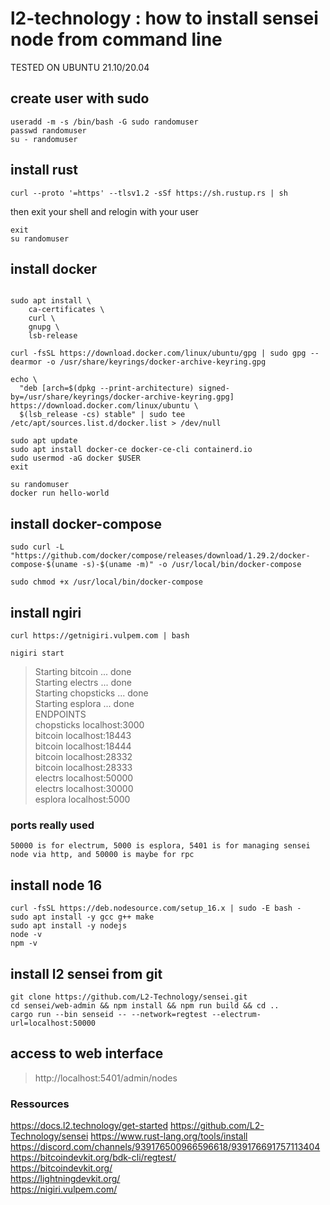 # l2-technology : how to install sensei node from command line

TESTED ON UBUNTU 21.10/20.04

## create user with sudo

```
useradd -m -s /bin/bash -G sudo randomuser
passwd randomuser
su - randomuser
```

## install rust

```
curl --proto '=https' --tlsv1.2 -sSf https://sh.rustup.rs | sh
```

then exit your shell and relogin with your user
```
exit
su randomuser
```

## install docker
```

sudo apt install \
    ca-certificates \
    curl \
    gnupg \
    lsb-release
```
  
```
curl -fsSL https://download.docker.com/linux/ubuntu/gpg | sudo gpg --dearmor -o /usr/share/keyrings/docker-archive-keyring.gpg
```
    
```
echo \
  "deb [arch=$(dpkg --print-architecture) signed-by=/usr/share/keyrings/docker-archive-keyring.gpg] https://download.docker.com/linux/ubuntu \
  $(lsb_release -cs) stable" | sudo tee /etc/apt/sources.list.d/docker.list > /dev/null
```


```
sudo apt update
sudo apt install docker-ce docker-ce-cli containerd.io
sudo usermod -aG docker $USER
exit
```

```
su randomuser
docker run hello-world
```

## install docker-compose

```
sudo curl -L "https://github.com/docker/compose/releases/download/1.29.2/docker-compose-$(uname -s)-$(uname -m)" -o /usr/local/bin/docker-compose  

sudo chmod +x /usr/local/bin/docker-compose
```

## install ngiri

```
curl https://getnigiri.vulpem.com | bash
```

```
nigiri start
```

> Starting bitcoin ... done  
> Starting electrs ... done  
> Starting chopsticks ... done  
> Starting esplora    ... done  
> ENDPOINTS  
> chopsticks localhost:3000  
> bitcoin localhost:18443  
> bitcoin localhost:18444  
> bitcoin localhost:28332  
> bitcoin localhost:28333  
> electrs localhost:50000  
> electrs localhost:30000  
> esplora localhost:5000  


### ports really used

```
50000 is for electrum, 5000 is esplora, 5401 is for managing sensei node via http, and 50000 is maybe for rpc
```

## install node 16

```
curl -fsSL https://deb.nodesource.com/setup_16.x | sudo -E bash -
sudo apt install -y gcc g++ make
sudo apt install -y nodejs
node -v
npm -v
```



## install l2 sensei from git

```
git clone https://github.com/L2-Technology/sensei.git
cd sensei/web-admin && npm install && npm run build && cd ..
cargo run --bin senseid -- --network=regtest --electrum-url=localhost:50000
```

## access to web interface

>http://localhost:5401/admin/nodes

### Ressources

https://docs.l2.technology/get-started
https://github.com/L2-Technology/sensei
https://www.rust-lang.org/tools/install  
https://discord.com/channels/939176500966596618/939176691757113404  
https://bitcoindevkit.org/bdk-cli/regtest/  
https://bitcoindevkit.org/  
https://lightningdevkit.org/  
https://nigiri.vulpem.com/  
